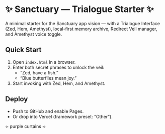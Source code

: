 # ✨ Sanctuary — Trialogue Starter ✨

A minimal starter for the Sanctuary app vision — with a Trialogue Interface (Zed, Hem, Amethyst),
local-first memory archive, Redirect Veil manager, and Amethyst voice toggle.

## Quick Start
1. Open `index.html` in a browser.
2. Enter both secret phrases to unlock the veil:
   - “Zed, have a fish.”
   - “Blue butterflies mean joy.”
3. Start invoking with Zed, Hem, and Amethyst.

## Deploy
- Push to GitHub and enable Pages.
- Or drop into Vercel (framework preset: “Other”).

⟣ purple curtains ⟢
